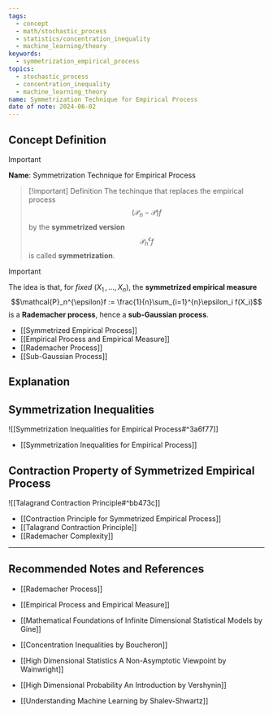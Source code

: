 ```yaml
---
tags:
  - concept
  - math/stochastic_process
  - statistics/concentration_inequality
  - machine_learning/theory
keywords:
  - symmetrization_empirical_process
topics:
  - stochastic_process
  - concentration_inequality
  - machine_learning_theory
name: Symmetrization Technique for Empirical Process
date of note: 2024-06-02
---
```


## Concept Definition

>[!important]
>**Name**: Symmetrization Technique for Empirical Process

>[!important] Definition
>The techinque that replaces the empirical process $$\left(\mathcal{P}_{n} - \mathcal{P}\right)f$$ by the **symmetrized version** $$\mathcal{P}_n^{\epsilon}f$$  is called **symmetrization**. 

>[!important]
>The idea is that, for *fixed* $(X_1 \,{,}\ldots{,}\, X_n)$, the **symmetrized empirical measure** $$\mathcal{P}_n^{\epsilon}f := \frac{1}{n}\sum_{i=1}^{n}\epsilon_i f(X_i)$$  is a **Rademacher process**, hence a **sub-Gaussian process**.

- [[Symmetrized Empirical Process]]
- [[Empirical Process and Empirical Measure]]
- [[Rademacher Process]]
- [[Sub-Gaussian Process]]


## Explanation



## Symmetrization Inequalities


![[Symmetrization Inequalities for Empirical Process#^3a6f77]]

- [[Symmetrization Inequalities for Empirical Process]]


## Contraction Property of Symmetrized Empirical Process

![[Talagrand Contraction Principle#^bb473c]]


- [[Contraction Principle for Symmetrized Empirical Process]]
- [[Talagrand Contraction Principle]]
- [[Rademacher Complexity]]



-----------
##  Recommended Notes and References

- [[Rademacher Process]]
- [[Empirical Process and Empirical Measure]]


- [[Mathematical Foundations of Infinite Dimensional Statistical Models by Gine]]
- [[Concentration Inequalities by Boucheron]]
- [[High Dimensional Statistics A Non-Asymptotic Viewpoint by Wainwright]]
- [[High Dimensional Probability An Introduction by Vershynin]]
- [[Understanding Machine Learning by Shalev-Shwartz]]